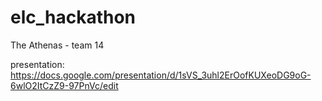 # elc_hackathon
The Athenas - team 14 


presentation: https://docs.google.com/presentation/d/1sVS_3uhl2ErOofKUXeoDG9oG-6wlO2ItCzZ9-97PnVc/edit
